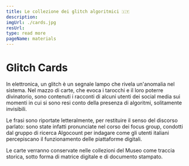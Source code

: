 ```yaml
---
title: Le collezione dei glitch algoritmici 🇮🇹
description: 
imgUrl: ./cards.jpg
resUrl: 
type: read more
pageName: materials
---
```


# Glitch Cards

In elettronica, un glitch è un segnale lampo che rivela un'anomalia nel sistema. Nel mazzo di carte, che evoca i tarocchi e il loro poterre divinatorio, sono contenuti i racconti di alcuni utenti dei social media sui momenti in cui si sono resi conto della presenza di algoritmi, solitamente invisibili. 

Le frasi sono riportate letteralmente, per restituire il senso del discorso parlato: sono state infatti pronunciate nel corso dei focus group, condotti dal gruppo di ricerca Algocount per indagare come gli utenti italiani percepiscano il funzionamento delle piattaforme digitali. 

Le carte verranno conservate nelle collezioni del Museo come traccia storica, sotto forma di matrice digitale e di documento stampato. 